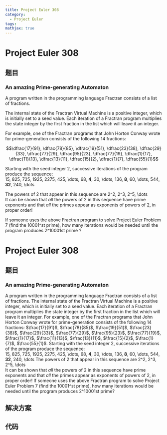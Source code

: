 ```yaml
---
title: Project Euler 308
category:
  - Project Euler
tags:
mathjax: true
---
```

<escape><!-- more --></escape>
    
# Project Euler 308
## 题目
### An amazing Prime-generating Automaton


A program written in the programming language Fractran consists of a list of fractions.

The internal state of the Fractran Virtual Machine is a positive integer, which is initially set to a seed value. Each iteration of a Fractran program multiplies the state integer by the first fraction in the list which will leave it an integer.

For example, one of the Fractran programs that John Horton Conway wrote for prime-generation consists of the following 14 fractions:

$$\dfrac{17}{91}, \dfrac{78}{85}, \dfrac{19}{51}, \dfrac{23}{38}, \dfrac{29}{33}, \dfrac{77}{29}, \dfrac{95}{23}, \dfrac{77}{19}, \dfrac{1}{17}, \dfrac{11}{13}, \dfrac{13}{11}, \dfrac{15}{2}, \dfrac{1}{7}, \dfrac{55}{1}$$

Starting with the seed integer 2, successive iterations of the program produce the sequence:<br />
15, 825, 725, 1925, 2275, 425, \dots, 68, <b>4</b>, 30, \dots, 136, <b>8</b>, 60, \dots, 544, <b>32</b>, 240, \dots

The powers of 2 that appear in this sequence are 2^2, 2^3, 2^5, \dots<br />
It can be shown that <i>all</i> the powers of 2 in this sequence have prime exponents and that <i>all</i> the primes appear as exponents of powers of 2, in proper order!

If someone uses the above Fractran program to solve Project Euler Problem 7 (find the 10001^st prime), how many iterations would be needed until the program produces 2^10001st prime ?


# Project Euler 308
## 题目
### An amazing Prime-generating Automaton

A program written in the programming language Fractran consists of a list of fractions.
The internal state of the Fractran Virtual Machine is a positive integer, which is initially set to a seed value. Each iteration of a Fractran program multiplies the state integer by the first fraction in the list which will leave it an integer.
For example, one of the Fractran programs that John Horton Conway wrote for prime-generation consists of the following 14 fractions:
$\frac{17}{91}$, $\frac{78}{85}$, $\frac{19}{51}$, $\frac{23}{38}$, $\frac{29}{33}$, $\frac{77}{29}$, $\frac{95}{23}$, $\frac{77}{19}$, $\frac{1}{17}$, $\frac{11}{13}$, $\frac{13}{11}$, $\frac{15}{2}$, $\frac{1}{7}$, $\frac{55}{1}$. 
Starting with the seed integer 2, successive iterations of the program produce the sequence:<br>15, 825, 725, 1925, 2275, 425, \dots, 68, **4**, 30, \dots, 136, **8**, 60, \dots, 544, **32**, 240, \dots
The powers of 2 that appear in this sequence are 2^2, 2^3, 2^5, \dots<br>It can be shown that <i>all</i> the powers of 2 in this sequence have prime exponents and that <i>all</i> the primes appear as exponents of powers of 2, in proper order!
If someone uses the above Fractran program to solve Project Euler Problem 7 (find the 10001^st prime), how many iterations would be needed until the program produces 2^10001st prime?


## 解决方案


## 代码


